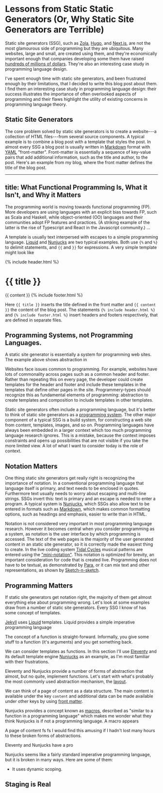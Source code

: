 # Lessons from Static Static Generators (Or, Why Static Site Generators are Terrible)

Static site generators (SSG), such as [Zola][zola], [Hugo][hugo], and [Next.js][next], are not the most glamourous side of programming but they are ubiquitous. Many websites, large and small, are created using them, and they're economically important enough that companies developing some them have raised [hundreds of millions of dollars][vercel-funding]. They're also an interesting case study in programming language design.

I've spent enough time with static site generators, and been frustrated enough by their limitations, that I decided to write this blog post about them. I find them an interesting case study in programming language design: their success illustrates the importance of often overlooked aspects of programming and their flaws highlight the utility of existing concerns in programming language theory.


## Static Site Generators

The core problem solved by static site generators is to create a website---a collection of HTML files---from several source components. A typical example is to combine a blog post with a template that styles the post. In almost every SSG a blog post is usually written in [Markdown][commonmark] format with [YAML][yaml] "front-matter". Front-matter is essentially a sequence of key-value pairs that add additional information, such as the title and author, to the post. Here's an example from my blog, where the front matter defines the title of the blog post.

   ---
   title: What Functional Programming Is, What it Isn't, and Why it Matters
   ---
   
   The programming world is moving towards functional programming (FP). More developers are using languages with an explicit bias towards FP, such as Scala and Haskell, while object-oriented (OO) languages and their communities adopt FP features and practices. (A striking example of the latter is the rise of Typescript and React in the Javascript community.) &hellip;
 
A template is usually text interpersed with escapes to a simple programming language. [Liquid][liquid] and [Nunjucks][nunjucks] are two typical examples. Both use `{%` and  `%}` to delimit statements, and `{{` and `}}` for expressions. A very simple template might look like

  <html>
    <head><title>{{ title }}</title></head>
    <body>
      {% include header.html %}
      <h1>{{ title }}</h1>
      {{ content }}
      {% include footer.html %}
    </body>
  </html>
  
Here `{{ title }}` inserts the title defined in the front matter and `{{ content }}` the content of the blog post. The statements `{% include header.html %}` and `{% include footer.html %}` insert headers and footers respectively, that are defined in separate files.


## Programming Systems, not Programming Languages.

A static site generator is essentially a system for programming web sites. The example above shows abstraction in 

Websites face issues common to programming. For example, websites have lots of commonality across pages such as a common header and footer.  Rather than repeating this on every page, the developer could create templates for the header and footer and include these templates in the templates that define other pages in the site. Programmery-types should recognize this as fundamental elements of programming: abstraction to create templates and composition to include templates in other templates.

Static site generators often include a programming language, but it's better to think of static site generators as a [programming system][incommensurability]. The other major component of a typical SSG is a build system, for constructing a web site from content, templates, images, and so on. Programming languages have always been embedded in a larger context which too much programming language research ignores. This is a mistake, because the context imposes constraints and opens up possibilities that are not visible if you take the more limited view. A lot of what I want to consider today is the role of context.


## Notation Matters

One thing static site generators get really right is recognizing the importance of notation. In a conventional programming language that language itself is primary, and text needs to be enclosed in quotes. Furthermore text usually needs to worry about escaping and multi-line strings. SSGs invert this: text is primary and an escape is needed to enter a program. A typical system is [Nunjucks][nunjucks], which  SSGs also allow text to be entered in formats such as [Markdown][commonmark], which makes common formatting options, such as headings and emphasis, easier to write than in HTML.

Notation is not considered very important in most programming language research. However it becomes central when you consider programming as a system, as notation is the user interface by which programming is accessed. The text of the web pages is the majority of the user generated content in an static site generator, so it is correctly made the easiest thing to create. In the live coding system [Tidal Cycles][tidal] musical patterns are entered using the ["mini-notation"][mini-notation]. This notation is optimized for brevity, an important consideration for code that is created live. Programming does not have to be textual, as demonstrated by [Para][para], or it can mix text and other representations, as shown by [Sketch-n-sketch][sketch-n-sketch].


## Programming Matters

If static site generators get notation right, the majority of them get almost everything else about programming wrong. Let's look at some examples draw from a number of static site generators. Every SSG I know of has some concept of templates.

[Jekyll][jekyll] uses [Liquid][liquid] templates. Liquid provides a simple imperative programming language

The concept of a function is straight-forward. Informally, you give some stuff to a function (it's arguments) and you get something back. 

We can consider templates as functions. 
In this section I'll use [Eleventy][11ty] and its default template engine [Nunjucks][nunjucks] as an example, as I'm most familiar with their frustrations.

Eleventy and Nunjucks provide a number of forms of abstraction that almost, but no quite, implement functions. Let's start with what's probably the most commonly used abstraction mechanism, the [layout][11ty-layout].

We can think of a page of content as a data structure. The main content is available under the key `content` and additional data can be made available under other keys by using [front matter][11ty-front-matter].

Nunjucks provides a concept known as [macros][nunjucks-macro], described as "similar to a function in a programming language" which makes me wonder what they think Nunjucks is if not a programming language. A macro appears 

A page of content 
 fs fs
I would find this amusing if I hadn't lost many hours to these broken forms of abstractions.

Eleventy and Nunjucks have a pro

Nunjucks seems like a fairly standard imperative programming language, but it is broken in many ways. Here are some of them:

- It uses dynamic scoping. 


## Staging is Real

[zola]: https://www.getzola.org/
[hugo]: https://gohugo.io/
[jekyll]: https://jekyllrb.com/
[next]: https://nextjs.org/
[liquid]: https://shopify.github.io/liquid/
[vercel-funding]: https://craft.co/vercel/funding-rounds
[incommensurability]: https://www.dreamsongs.com/Files/Incommensurability.pdf
[nunjucks]: https://mozilla.github.io/nunjucks/
[commonmark]: https://commonmark.org/
[yaml]: https://yaml.org/ 
[tidal]: https://tidalcycles.org/
[mini-notation]: https://tidalcycles.org/docs/patternlib/tutorials/mini_notation
[para]: https://dl.airtable.com/.attachments/ad3fb4f941503ca569496b7cd4414aa6/38527f40/para1.pdf
[sketch-n-sketch]: https://arxiv.org/pdf/1907.10699.pdf
[11ty]: https://www.11ty.dev/
[11ty-layout]: https://www.11ty.dev/docs/layouts/
[11ty-front-matter]: https://www.11ty.dev/docs/data-frontmatter/
[nunjucks-macro]: https://mozilla.github.io/nunjucks/templating.html#macro
